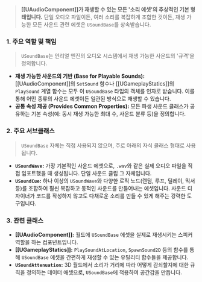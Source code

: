 
> **[[UAudioComponent]]가 재생할 수 있는 모든 '소리 에셋'의 추상적인 기본 형태입니다.** 단일 오디오 파일이든, 여러 소리를 복잡하게 조합한 것이든, 재생 가능한 모든 사운드 관련 에셋은 `USoundBase`를 상속받습니다.

### **1. 주요 역할 및 책임**
> `USoundBase`는 언리얼 엔진의 오디오 시스템에서 재생 가능한 사운드의 '규격'을 정의합니다.
* **재생 가능한 사운드의 기반 (Base for Playable Sounds):**
    [[UAudioComponent]]의 `SetSound` 함수나 [[UGameplayStatics]]의 `PlaySound` 계열 함수는 모두 이 `USoundBase` 타입의 객체를 인자로 받습니다. 이를 통해 어떤 종류의 사운드 에셋이든 일관된 방식으로 재생할 수 있습니다.
* **공통 속성 제공 (Provides Common Properties):**
    모든 파생 사운드 클래스가 공유하는 기본 속성(예: 동시 재생 가능한 최대 수, 사운드 분류 등)을 정의합니다.

### **2. 주요 서브클래스**
> `USoundBase` 자체는 직접 사용되지 않으며, 주로 아래의 자식 클래스 형태로 사용됩니다.
* **`USoundWave`:**
    가장 기본적인 사운드 에셋으로, `.wav`와 같은 실제 오디오 파일을 직접 임포트했을 때 생성됩니다. 단일 사운드 클립 그 자체입니다.
* **`USoundCue`:**
    하나 이상의 `USoundWave`와 다양한 로직 노드(랜덤, 루프, 딜레이, 믹서 등)를 조합하여 훨씬 복잡하고 동적인 사운드를 만들어내는 에셋입니다. 사운드 디자이너가 코드를 작성하지 않고도 다채로운 소리를 만들 수 있게 해주는 강력한 도구입니다.

### **3. 관련 클래스**
* **[[UAudioComponent]]:**
    월드에 `USoundBase` 에셋을 실제로 재생시키는 스피커 역할을 하는 컴포넌트입니다.
* **[[UGameplayStatics]]:**
    `PlaySoundAtLocation`, `SpawnSound2D` 등의 함수를 통해 `USoundBase` 에셋을 간편하게 재생할 수 있는 유틸리티 함수들을 제공합니다.
* **`USoundAttenuation`:**
    3D 월드에서 소리가 거리에 따라 어떻게 감쇠할지에 대한 규칙을 정의하는 데이터 애셋으로, `USoundBase`에 적용하여 공간감을 만듭니다.
